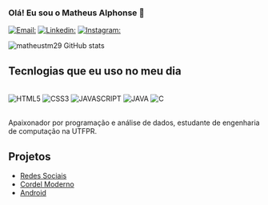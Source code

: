 ### Olá! Eu sou o Matheus Alphonse 👋

[![Email:](https://img.shields.io/badge/Gmail-D14836?style=for-the-badge&logo=gmail&logoColor=white)](matheusalphonse375@gmail.com)
[![Linkedin:](https://img.shields.io/badge/LinkedIn-0077B5?style=for-the-badge&logo=linkedin&logoColor=white)](https://www.linkedin.com/in/matheus-alphonse-802637262/)
[![Instagram:](https://img.shields.io/badge/Instagram-E4405F?style=for-the-badge&logo=instagram&logoColor=white)](https://www.instagram.com/matheusalphonse/)


![matheustm29 GitHub stats](https://github-readme-stats.vercel.app/api?username=matheustm29&show_icons=true&theme=cobalt)

## Tecnlogias que eu uso no meu dia

<div style = "display: inline_block"><br>
    <img align: center alt="HTML5" src= "https://img.shields.io/badge/HTML5-E34F26?style=for-the-badge&logo=html5&logoColor=white"/>
    <img align: center alt="CSS3" src= "https://img.shields.io/badge/CSS3-1572B6?style=for-the-badge&logo=css3&logoColor=white"/>
    <img align: center alt="JAVASCRIPT" src= "https://img.shields.io/badge/JavaScript-F7DF1E?style=for-the-badge&logo=javascript&logoColor=black"/>
    <img align: center alt="JAVA" src= "https://img.shields.io/badge/Java-ED8B00?style=for-the-badge&logo=openjdk&logoColor=white"/>
    <img align: center alt="C" src= "https://img.shields.io/badge/C-00599C?style=for-the-badge&logo=c&logoColor=white"/>
</div><br>

Apaixonador por programação e análise de dados, estudante de engenharia de computação na UTFPR.
## Projetos

- [Redes Sociais](https://matheustm29.github.io/projeto-social/)<br>
- [Cordel Moderno](https://matheustm29.github.io/projeto-cordel/)<br>
- [Android](https://matheustm29.github.io/projeto-android/)<br>
